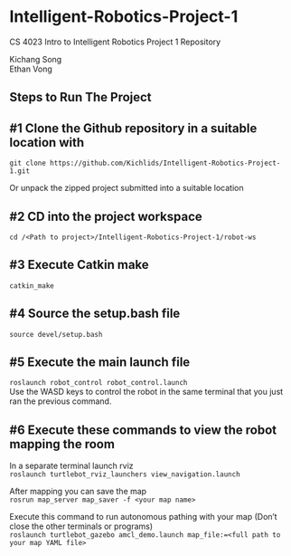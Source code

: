 # Intelligent-Robotics-Project-1
CS 4023 Intro to Intelligent Robotics Project 1 Repository
   
Kichang Song   
Ethan Vong

## Steps to Run The Project 

## #1 Clone the Github repository in a suitable location with
`git clone https://github.com/Kichlids/Intelligent-Robotics-Project-1.git`   
   
Or unpack the zipped project submitted into a suitable location

## #2 CD into the project workspace
`cd /<Path to project>/Intelligent-Robotics-Project-1/robot-ws`

## #3 Execute Catkin make
`catkin_make`

## #4 Source the setup.bash file
`source devel/setup.bash`

## #5 Execute the main launch file
`roslaunch robot_control robot_control.launch`   
Use the WASD keys to control the robot in the same terminal that you just ran the previous command.

## #6 Execute these commands to view the robot mapping the room
In a separate terminal launch rviz   
`roslaunch turtlebot_rviz_launchers view_navigation.launch`   
   
After mapping you can save the map   
`rosrun map_server map_saver -f <your map name>`   
   
Execute this command to run autonomous pathing with your map (Don’t close the other terminals or programs)   
`roslaunch turtlebot_gazebo amcl_demo.launch map_file:=<full path to your map YAML file>`
